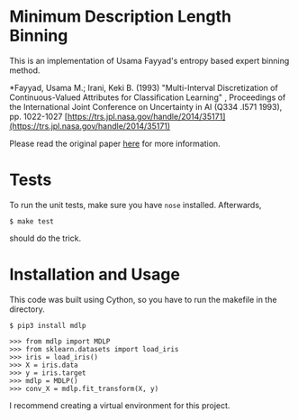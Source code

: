 # Minimum Description Length Binning

This is an implementation of Usama Fayyad's entropy based
expert binning method.

*Fayyad, Usama M.; Irani, Keki B. (1993) "Multi-Interval Discretization of Continuous-Valued Attributes for Classification Learning" , Proceedings of the International Joint Conference on Uncertainty in AI (Q334 .I571 1993), pp. 1022-1027
[https://trs.jpl.nasa.gov/handle/2014/35171](https://trs.jpl.nasa.gov/handle/2014/35171)

Please read the original paper
<a href="http://sci2s.ugr.es/keel/pdf/algorithm/congreso/fayyad1993.pdf">here</a>
for more information.

# Tests

To run the unit tests, make sure you have `nose` installed. Afterwards,

```
$ make test
```

should do the trick.

# Installation and Usage

This code was built using Cython, so you have to run the makefile
in the directory.

```
$ pip3 install mdlp
```

```
>>> from mdlp import MDLP
>>> from sklearn.datasets import load_iris
>>> iris = load_iris()
>>> X = iris.data
>>> y = iris.target
>>> mdlp = MDLP()
>>> conv_X = mdlp.fit_transform(X, y)
```

I recommend creating a virtual environment for this project.
